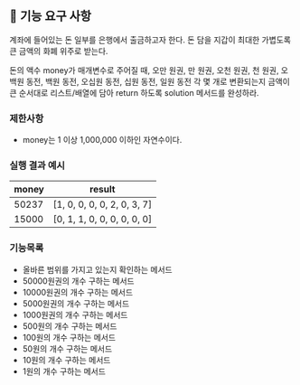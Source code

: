 ## 🚀 기능 요구 사항

계좌에 들어있는 돈 일부를 은행에서 출금하고자 한다. 돈 담을 지갑이 최대한 가볍도록 큰 금액의 화폐 위주로 받는다.

돈의 액수 money가 매개변수로 주어질 때, 오만 원권, 만 원권, 오천 원권, 천 원권, 오백원 동전, 백원 동전, 오십원 동전, 십원 동전, 일원 동전 각 몇 개로 변환되는지 금액이 큰 순서대로 리스트/배열에 담아 return 하도록 solution 메서드를 완성하라.

### 제한사항

- money는 1 이상 1,000,000 이하인 자연수이다.

### 실행 결과 예시

| money | result |
| --- | --- |
| 50237	| [1, 0, 0, 0, 0, 2, 0, 3, 7] |
| 15000	| [0, 1, 1, 0, 0, 0, 0, 0, 0] |

### 기능목록

- 올바른 범위를 가지고 있는지 확인하는 메서드
- 50000원권의 개수 구하는 메서드
- 10000원권의 개수 구하는 메서드
- 5000원권의 개수 구하는 메서드
- 1000원권의 개수 구하는 메서드
- 500원의 개수 구하는 메서드
- 100원의 개수 구하는 메서드
- 50원의 개수 구하는 메서드
- 10원의 개수 구하는 메서드
- 1원의 개수 구하는 메서드